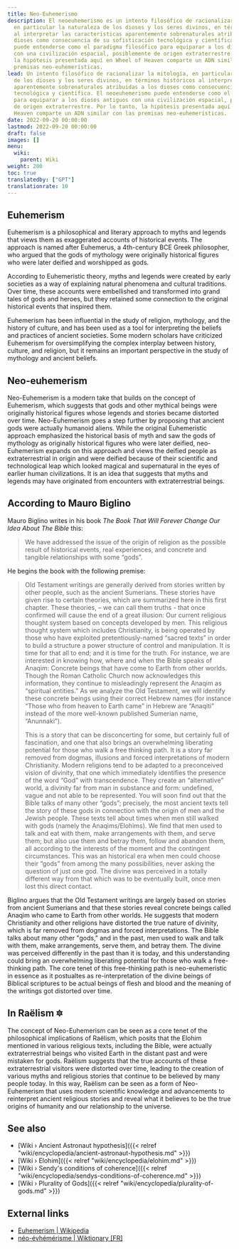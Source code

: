```yaml
---
title: Neo-Euhemerismo
description: El neoeuhemerismo es un intento filosófico de racionalizar la mitología,
  en particular la naturaleza de los dioses y los seres divinos, en términos históricos
  al interpretar las características aparentemente sobrenaturales atribuidas a los
  dioses como consecuencia de su sofisticación tecnológica y científica. El neoeuhemerismo
  puede entenderse como el paradigma filosófico para equiparar a los dioses antiguos
  con una civilización espacial, posiblemente de origen extraterrestre. Por lo tanto,
  la hipótesis presentada aquí en Wheel of Heaven comparte un ADN similar con las
  premisas neo-euhemerísticas.
lead: Un intento filosófico de racionalizar la mitología, en particular la naturaleza
  de los dioses y los seres divinos, en términos históricos al interpretar las características
  aparentemente sobrenaturales atribuidas a los dioses como consecuencia de su sofisticación
  tecnológica y científica. El neoeuhemerismo puede entenderse como el paradigma filosófico
  para equiparar a los dioses antiguos con una civilización espacial, posiblemente
  de origen extraterrestre. Por lo tanto, la hipótesis presentada aquí en Wheel of
  Heaven comparte un ADN similar con las premisas neo-euhemerísticas.
date: 2022-09-20 00:00:00
lastmod: 2022-09-20 00:00:00
draft: false
images: []
menu:
  wiki:
    parent: Wiki
weight: 200
toc: true
translatedby: ["GPT"]
translationrate: 10
---
```


## Euhemerism

Euhemerism is a philosophical and literary approach to myths and legends that views them as exaggerated accounts of historical events. The approach is named after Euhemerus, a 4th-century BCE Greek philosopher, who argued that the gods of mythology were originally historical figures who were later deified and worshipped as gods.

According to Euhemeristic theory, myths and legends were created by early societies as a way of explaining natural phenomena and cultural traditions. Over time, these accounts were embellished and transformed into grand tales of gods and heroes, but they retained some connection to the original historical events that inspired them.

Euhemerism has been influential in the study of religion, mythology, and the history of culture, and has been used as a tool for interpreting the beliefs and practices of ancient societies. Some modern scholars have criticized Euhemerism for oversimplifying the complex interplay between history, culture, and religion, but it remains an important perspective in the study of mythology and ancient beliefs.

## Neo-euhemerism

Neo-Euhemerism is a modern take that builds on the concept of Euhemerism, which suggests that gods and other mythical beings were originally historical figures whose legends and stories became distorted over time. Neo-Euhemerism goes a step further by proposing that ancient gods were actually humanoid aliens. While the original Euhemeristic approach emphasized the historical basis of myth and saw the gods of mythology as originally historical figures who were later deified, neo-Euhemerism expands on this approach and views the deified people as extraterrestrial in origin and were deified because of their scientific and technological leap which looked magical and supernatural in the eyes of earlier human civilizations. It is an idea that suggests that myths and legends may have originated from encounters with extraterrestrial beings.

## According to Mauro Biglino

Mauro Biglino writes in his book _The Book That Will Forever Change Our Idea About The Bible_ this:

> We have addressed the issue of the origin of religion as the possible result of historical events, real experiences, and concrete and tangible relationships with some “gods”.

He begins the book with the following premise:

> Old Testament writings are generally derived from stories written by other people, such as the ancient Sumerians. These stories have given rise to certain theories, which are summarized here in this first chapter. These theories, – we can call them truths - that once confirmed will cause the end of a great illusion: Our current religious thought system based on concepts developed by men. This religious thought system which includes Christianity, is being operated by those who have exploited pretentiously-named “sacred texts” in order to build a structure a power structure of control and manipulation. It is time for that all to end; and it is time for the truth. For instance, we are interested in knowing how, where and when the Bible speaks of Anaqìm: Concrete beings that have come to Earth from other worlds. Though the Roman Catholic Church now acknowledges this information, they continue to misleadingly represent the Anaqim as “spiritual entities.” As we analyze the Old Testament, we will identify these concrete beings using their correct Hebrew names (for instance “Those who from heaven to Earth came” in Hebrew are “Anaqiti” instead of the more well-known published Sumerian name, “Anunnaki”).
>
> This is a story that can be disconcerting for some, but certainly full of fascination, and one that also brings an overwhelming liberating potential for those who walk a free thinking path. It is a story far removed from dogmas, illusions and forced interpretations of modern Christianity. Modern religions tend to be adapted to a preconceived vision of divinity, that one which immediately identifies the presence of the word “God” with transcendence. They create an “alternative” world, a divinity far from man in substance and form: undefined, vague and not able to be represented. You will soon find out that the Bible talks of many other “gods”; precisely, the most ancient texts tell the story of these gods in connection with the origin of men and the Jewish people. These texts tell about times when men still walked with gods (namely the Anaqìms/Elohìms). We find that men used to talk and eat with them, make arrangements with them, and serve them; but also use them and betray them, follow and abandon them, all according to the interests of the moment and the contingent circumstances. This was an historical era when men could choose their “gods” from among the many possibilities, never asking the question of just one god. The divine was perceived in a totally different way from that which was to be eventually built, once men lost this direct contact.

Biglino argues that the Old Testament writings are largely based on stories from ancient Sumerians and that these stories reveal concrete beings called Anaqìm who came to Earth from other worlds. He suggests that modern Christianity and other religions have distorted the true nature of divinity, which is far removed from dogmas and forced interpretations. The Bible talks about many other "gods," and in the past, men used to walk and talk with them, make arrangements, serve them, and betray them. The divine was perceived differently in the past than it is today, and this understanding could bring an overwhelming liberating potential for those who walk a free-thinking path. The core tenet of this free-thinking path is neo-euhemeristic in essence as it postualtes as re-interpretation of the divine beings of Biblical scriptures to be actual beings of flesh and blood and the meaning of the writings got distorted over time.

## In Raëlism 🔯

The concept of Neo-Euhemerism can be seen as a core tenet of the philosophical implications of Raëlism, which posits that the Elohim mentioned in various religious texts, including the Bible, were actually extraterrestrial beings who visited Earth in the distant past and were mistaken for gods. Raëlism suggests that the true accounts of these extraterrestrial visitors were distorted over time, leading to the creation of various myths and religious stories that continue to be believed by many people today. In this way, Raëlism can be seen as a form of Neo-Euhemerism that uses modern scientific knowledge and advancements to reinterpret ancient religious stories and reveal what it believes to be the true origins of humanity and our relationship to the universe.

## See also

- [Wiki › Ancient Astronaut hypothesis]({{< relref "wiki/encyclopedia/ancient-astronaut-hypothesis.md" >}})
- [Wiki › Elohim]({{< relref "wiki/encyclopedia/elohim.md" >}})
- [Wiki › Sendy\'s conditions of coherence]({{< relref "wiki/encyclopedia/sendys-conditions-of-coherence.md" >}})
- [Wiki › Plurality of Gods]({{< relref "wiki/encyclopedia/plurality-of-gods.md" >}})

## External links

- [Euhemerism | Wikipedia](https://en.wikipedia.org/wiki/Euhemerism)
- [néo-évhémérisme | Wiktionary \[FR\]](https://fr.wiktionary.org/wiki/n%C3%A9o-%C3%A9vh%C3%A9m%C3%A9risme)
